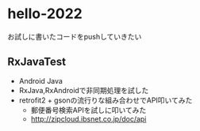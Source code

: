 # hello-2022
お試しに書いたコードをpushしていきたい

## RxJavaTest
* Android Java
* RxJava,RxAndroidで非同期処理を試した
* retrofit2 + gsonの流行りな組み合わせでAPI叩いてみた
  * 郵便番号検索APIを試しに叩いてみた
  * http://zipcloud.ibsnet.co.jp/doc/api



